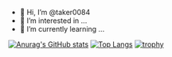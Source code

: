 - 👋 Hi, I’m @taker0084
- 👀 I’m interested in ...
- 🌱 I’m currently learning ...

[![Anurag's GitHub stats](https://github-readme-stats.vercel.app/api?username=taker0084)](https://github.com/anuraghazra/github-readme-stats)
[![Top Langs](https://github-readme-stats.vercel.app/api/top-langs/?username=taker0084&layout=compact)](https://github.com/anuraghazra/github-readme-stats)
[![trophy](https://github-profile-trophy.vercel.app/?username=taker0084&theme=onedark)](https://github.com/ryo-ma/github-profile-trophy)
<!---
taker0084/taker0084 is a ✨ special ✨ repository because its `README.md` (this file) appears on your GitHub profile.
You can click the Preview link to take a look at your changes.
--->

